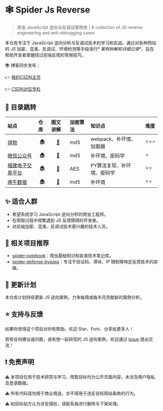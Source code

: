 # 🕸️ Spider Js Reverse

> 爬虫 JavaScript 逆向与反调试案例库 | A collection of JS reverse engineering and anti-debugging cases

本仓库专注于 JavaScript 逆向分析与反调试技术的学习和实战。通过对各种网站的 JS 加密、混淆、反调试、环境检测等手段进行*
*案例拆解和详细记录**，旨在帮助开发者掌握绕过前端反爬的常用技巧。

📚 博客同步发布：

👉 [我的CSDN主页](https://blog.csdn.net/2401_87328929)

👉 [CSDN对应专栏](https://blog.csdn.net/2401_87328929/category_12970267.html)

## 🚅 目录跳转

| 站点                                                      | 仓库                                                                                                                                                           | 图文讲解                                                                                  | 加密算法 | 知识点             | 难度  |
|:--------------------------------------------------------|:-------------------------------------------------------------------------------------------------------------------------------------------------------------|:--------------------------------------------------------------------------------------|:-----|:----------------|:----|
| [得物](https://www.dewu.com/)                             | <center>[🏠](https://github.com/Annyfee/spider-js-reverse/tree/master/1%20%E5%BE%97%E7%89%A9)</center>                                                       | <center> [📖](https://blog.csdn.net/2401_87328929/article/details/148026298)</center> | md5  | webpack、补环境、加载器 | ⭐⭐⭐ |
| [微信公众号](https://mp.weixin.qq.com/)                      | <center>[🏠](https://github.com/Annyfee/spider-js-reverse/tree/master/2%20%E5%BE%AE%E4%BF%A1%E5%85%AC%E4%BC%97%E5%8F%B7)</center>                            | <center> [📖](https://blog.csdn.net/2401_87328929/article/details/148264432)</center> | md5  | 补环境、密码学         | ⭐   |
| [福建电子交易平台](https://ggzyfw.fujian.gov.cn/business/list/) | <center>[🏠](https://github.com/Annyfee/spider-js-reverse/tree/master/3%20%E7%A6%8F%E5%BB%BA%E7%94%B5%E5%AD%90%E4%BA%A4%E6%98%93%E5%B9%B3%E5%8F%B0)</center> | <center> [📖](https://blog.csdn.net/2401_87328929/article/details/148366811)</center> | AES  | PY算法复现、补环境、密码学  | ⭐⭐  |
| [烯牛数据](https://www.xiniudata.com/industry/newest)       | <center>[🏠](https://github.com/Annyfee/spider-js-reverse/tree/master/4%20%E7%83%AF%E7%89%9B%E6%95%B0%E6%8D%AE)</center>                                     | <center> [📖](https://blog.csdn.net/2401_87328929/article/details/148430026)</center> | md5  | 补环境             | ⭐⭐  |

## ✨ 适合人群

- 希望系统学习 JavaScript 逆向分析的爬虫工程师。
- 在爬取过程中频繁遇到 JS 反爬障碍的开发者。
- 对前端加密、混淆、反调试技术感兴趣的技术人员。

## 📌 相关项目推荐

- [spider-notebook](https://github.com/Annyfee/spider-notebook)：爬虫基础知识和各类技术笔记库。
- [spider-defense-bypass](https://github.com/Annyfee/spider-defense-bypass)：专注于验证码、滑块、IP 限制等特定反爬技术的突破。

## 🧭 更新计划

本仓库计划持续更新 JS 逆向案例，力争每周或每半月贡献新的案例分析。

## ⭐️ 支持与反馈

如果你觉得这个项目对你有帮助，欢迎 Star、Fork、分享给更多人！

若有任何建议或问题，或有想一起研究的 JS 逆向案例，欢迎通过 [Issue](https://github.com/Annyfee/js-spider-reverse/issues)
提出交流！

## ❗ 免责声明

⚠️ 本项目仅用于技术研究与学习，爬取目标均为公开页面内容，未涉及用户隐私及登录数据。

⚠️ 所有代码请勿用于商业用途，亦不得用于违反目标网站条款的行为。

⚠️ 如目标站方认为涉及侵权，请联系我进行删除与下架处理。